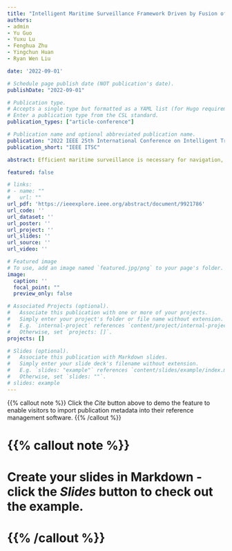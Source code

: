 ```yaml
---
title: "Intelligent Maritime Surveillance Framework Driven by Fusion of Camera-Based Vessel Detection and AIS Data"
authors: 
- admin
- Yu Guo
- Yuxu Lu
- Fenghua Zhu
- Yingchun Huan
- Ryan Wen Liu

date: '2022-09-01'

# Schedule page publish date (NOT publication's date).
publishDate: "2022-09-01"

# Publication type.
# Accepts a single type but formatted as a YAML list (for Hugo requirements).
# Enter a publication type from the CSL standard.
publication_types: ["article-conference"]

# Publication name and optional abbreviated publication name.
publication: "2022 IEEE 25th International Conference on Intelligent Transportation Systems"
publication_short: "IEEE ITSC"

abstract: Efficient maritime surveillance is necessary for navigation, which usually uses cameras to capture the vessels. However, the information in camera-based data is limited. In this work, we propose a novel intelligent maritime surveillance framework driven by the fusion of camera-based vessel detection and Automatic Identification System (AIS) data. Firstly, we employ a vessel detection network to get the relative positions of the vessels from the calibrated camera-based data. Meanwhile, we design a series of filters based on data completeness, detection range, and vessel course to exclude the invalid AIS data. In the end, we propose a data fusion module based on estimating the time when the vessel arrive at the specific position. According to the experiment on our collected dataset, the proposed framework performs competitively in diversified scenes. The mean absolute distance deviation of the estimation is less than 30 meters, and the accuracy of data fusion is 81.423%.

featured: false

# links:
# - name: ""
#   url: ""
url_pdf: 'https://ieeexplore.ieee.org/abstract/document/9921786'
url_code: ''
url_dataset: ''
url_poster: ''
url_project: ''
url_slides: ''
url_source: ''
url_video: ''

# Featured image
# To use, add an image named `featured.jpg/png` to your page's folder. 
image:
  caption: ''
  focal_point: ""
  preview_only: false

# Associated Projects (optional).
#   Associate this publication with one or more of your projects.
#   Simply enter your project's folder or file name without extension.
#   E.g. `internal-project` references `content/project/internal-project/index.md`.
#   Otherwise, set `projects: []`.
projects: []

# Slides (optional).
#   Associate this publication with Markdown slides.
#   Simply enter your slide deck's filename without extension.
#   E.g. `slides: "example"` references `content/slides/example/index.md`.
#   Otherwise, set `slides: ""`.
# slides: example
---
```


{{% callout note %}}
Click the *Cite* button above to demo the feature to enable visitors to import publication metadata into their reference management software.
{{% /callout %}}

# {{% callout note %}}
# Create your slides in Markdown - click the *Slides* button to check out the example.
# {{% /callout %}}
